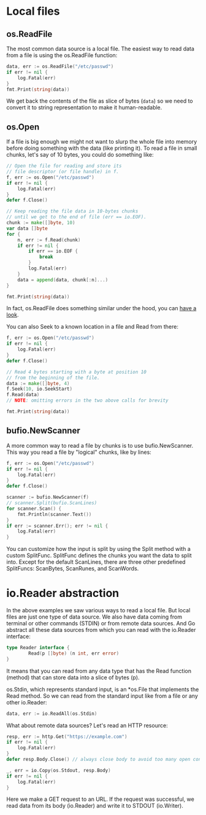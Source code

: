 # Local files

## os.ReadFile

The most common data source is a local file. The easiest way to read data from a file is using the os.ReadFile function:

```go
data, err := os.ReadFile("/etc/passwd")
if err != nil {
    log.Fatal(err)
}
fmt.Print(string(data))
```

We get back the contents of the file as slice of bytes (`data`) so we need to convert it to string representation to make it human-readable.

## os.Open 

If a file is big enough we might not want to slurp the whole file into memory before doing something with the data (like printing it). To read a file in small chunks, let's say of 10 bytes, you could do something like:

```go
// Open the file for reading and store its 
// file descriptor (or file handle) in f.
f, err := os.Open("/etc/passwd")
if err != nil {
    log.Fatal(err)
}
defer f.Close()

// Keep reading the file data in 10-bytes chunks 
// until we get to the end of file (err == io.EOF).
chunk := make([]byte, 10)
var data []byte
for {
    n, err := f.Read(chunk)
    if err != nil {
        if err == io.EOF {
            break
        }
        log.Fatal(err)
    }
    data = append(data, chunk[:n]...)
}

fmt.Print(string(data))
```

In fact, os.ReadFile does something similar under the hood, you can [have a look](https://cs.opensource.google/go/go/+/refs/tags/go1.24.4:src/os/file.go;l=799).

You can also Seek to a known location in a file and Read from there:

```go
f, err := os.Open("/etc/passwd")
if err != nil {
    log.Fatal(err)
}
defer f.Close()

// Read 4 bytes starting with a byte at position 10 
// from the beginning of the file.
data := make([]byte, 4)
f.Seek(10, io.SeekStart)
f.Read(data)
// NOTE: omitting errors in the two above calls for brevity

fmt.Print(string(data))
```

## bufio.NewScanner

A more common way to read a file by chunks is to use bufio.NewScanner. This way you read a file by "logical" chunks, like by lines:

```go
f, err := os.Open("/etc/passwd")
if err != nil {
    log.Fatal(err)
}
defer f.Close()

scanner := bufio.NewScanner(f)
// scanner.Split(bufio.ScanLines)
for scanner.Scan() {
    fmt.Println(scanner.Text())
}
if err := scanner.Err(); err != nil {
    log.Fatal(err)
}
```

You can customize how the input is split by using the Split method with a custom SplitFunc. SplitFunc defines the chunks you want the data to split into. Except for the default ScanLines, there are three other predefined SplitFuncs: ScanBytes, ScanRunes, and ScanWords.

# io.Reader abstraction

In the above examples we saw various ways to read a local file. But local files are just one type of data source. We also have data coming from terminal or other commands (STDIN) or from remote data sources. And Go abstract all these data sources from which you can read with the io.Reader interface:

```go
type Reader interface {
        Read(p []byte) (n int, err error)
}
```

It means that you can read from any data type that has the Read function (method) that can store data into a slice of bytes (p).

os.Stdin, which represents standard input, is an *os.File that implements the Read method. So we can read from the standard input like from a file or any other io.Reader:

```go
data, err := io.ReadAll(os.Stdin)
```

What about remote data sources? Let's read an HTTP resource:

```go
resp, err := http.Get("https://example.com")
if err != nil {
    log.Fatal(err)
}
defer resp.Body.Close() // always close body to avoid too many open connections

_, err = io.Copy(os.Stdout, resp.Body)
if err != nil {
    log.Fatal(err)
}
```

Here we make a GET request to an URL. If the request was successful, we read data from its body (io.Reader) and write it to STDOUT (io.Writer).
